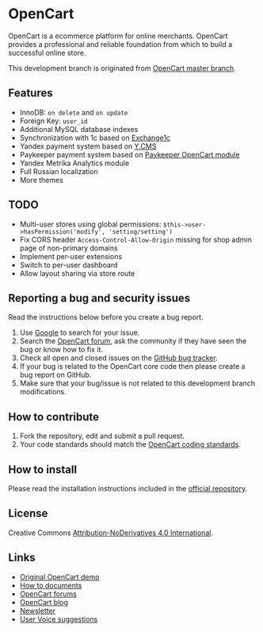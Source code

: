 # OpenCart

OpenCart is a ecommerce platform for online merchants. OpenCart provides a professional and reliable foundation from which to build a successful online store.

This development branch is originated from [OpenCart master branch](https://github.com/opencart/opencart/).

## Features
* InnoDB: ```on delete``` and ```on update```
* Foreign Key: ```user_id```
* Additional MySQL database indexes
* Synchronization with 1c based on [Exchange1c](https://github.com/KirilLoveVE/opencart2-exchange1c/commit/39a8106f39f2abfd0a88ddf98df0864ecec092e0)
* Yandex payment system based on [Y.CMS](https://github.com/yandex-money/yandex-money-ycms-opencart3/commit/967b7b62e1681519f8a153ac4e528a9a5449f924)
* Paykeeper payment system based on [Paykeeper OpenCart module](https://docs.paykeeper.ru/cms/)
* Yandex Metrika Analytics module
* Full Russian localization
* More themes

## TODO
* Multi-user stores using global permissions: ```$this->user->hasPermission('modify', 'setting/setting')```
* Fix CORS header ```Access-Control-Allow-Origin``` missing for shop admin page of non-primary domains
* Implement per-user extensions
* Switch to per-user dashboard
* Allow layout sharing via store route

## Reporting a bug and security issues

Read the instructions below before you create a bug report.

 1. Use [Google](http://www.google.com) to search for your issue.
 2. Search the [OpenCart forum](http://forum.opencart.com/viewforum.php?f=191), ask the community if they have seen the bug or know how to fix it.
 3. Check all open and closed issues on the [GitHub bug tracker](https://github.com/opencart/opencart/issues).
 4. If your bug is related to the OpenCart core code then please create a bug report on GitHub.
 5. Make sure that your bug/issue is not related to this development branch modifications.

## How to contribute

1. Fork the repository, edit and submit a pull request.
2. Your code standards should match the [OpenCart coding standards](https://github.com/opencart/opencart/wiki/Coding-standards).

## How to install

Please read the installation instructions included in the [official repository](https://github.com/opencart/opencart/blob/master/install.txt).

## License

Creative Commons [Attribution-NoDerivatives 4.0 International](https://creativecommons.org/licenses/by-nd/4.0/legalcode).

## Links

- [Original OpenCart demo](https://www.opencart.com/index.php?route=cms/demo)
- [How to documents](http://docs.opencart.com/)
- [OpenCart forums](http://forum.opencart.com/)
- [OpenCart blog](http://www.opencart.com/index.php?route=feature/blog)
- [Newsletter](http://newsletter.opencart.com/h/r/B660EBBE4980C85C)
- [User Voice suggestions](http://opencart.uservoice.com)
